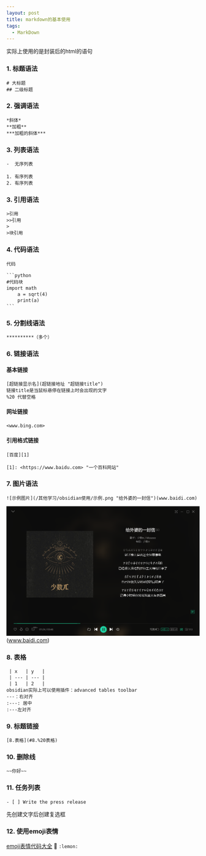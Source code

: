 ```yaml
---
layout: post
title: markdown的基本使用
tags:
  - MarkDown
---
```



实际上使用的是封装后的html的语句

### 1. 标题语法
```	
# 大标题
## 二级标题
```

### 2. 强调语法

```
*斜体*
**加粗**
***加粗的斜体***
```

### 3. 列表语法

```
-  无序列表

1. 有序列表
2. 有序列表
```

### 3. 引用语法

```
>引用
>>引用
>
>块引用
```

### 4. 代码语法

`代码`

	```python
	#代码块
	import math
		a = sqrt(4)
		print(a)
	```

### 5. 分割线语法

`**********（多个）`

### 6. 链接语法

#### 基本链接
```
[超链接显示名](超链接地址 "超链接title")
链接title是当鼠标悬停在链接上时会出现的文字
%20 代替空格
```
#### 网址链接

`<www.bing.com>`


#### 引用格式链接
```
[百度][1] 

[1]: <https://www.baidu.com> "一个百科网站"
```
### 7. 图片语法
```
![示例图片](/其他学习/obsidian使用/示例.png "给外婆的一封信")(www.baidi.com)
```
![示例图片](/attachment/obsidian使用/图片使用示例.png "给外婆的一封信")(www.baidi.com)

### 8. 表格
```
 | x   | y   |
 | --- | --- |
 | 1   | 2   |
obsidian实际上可以使用插件：advanced tables toolbar
---：右对齐
:---: 居中
:---左对齐
```
### 9. 标题链接
```
[8.表格](#8.%20表格)
```
### 10. 删除线

`~~你好~~`

### 11. 任务列表

`- [ ] Write the press release`

先创建文字后创建复选框

### 12. 使用emoji表情

[emoji表情代码大全](https://gist.github.com/rxaviers/7360908 "emoji表情列表")
🍋 `:lemon:`